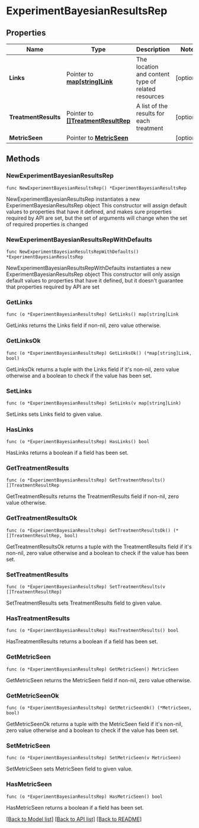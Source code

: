 # ExperimentBayesianResultsRep

## Properties

Name | Type | Description | Notes
------------ | ------------- | ------------- | -------------
**Links** | Pointer to [**map[string]Link**](Link.md) | The location and content type of related resources | [optional] 
**TreatmentResults** | Pointer to [**[]TreatmentResultRep**](TreatmentResultRep.md) | A list of the results for each treatment | [optional] 
**MetricSeen** | Pointer to [**MetricSeen**](MetricSeen.md) |  | [optional] 

## Methods

### NewExperimentBayesianResultsRep

`func NewExperimentBayesianResultsRep() *ExperimentBayesianResultsRep`

NewExperimentBayesianResultsRep instantiates a new ExperimentBayesianResultsRep object
This constructor will assign default values to properties that have it defined,
and makes sure properties required by API are set, but the set of arguments
will change when the set of required properties is changed

### NewExperimentBayesianResultsRepWithDefaults

`func NewExperimentBayesianResultsRepWithDefaults() *ExperimentBayesianResultsRep`

NewExperimentBayesianResultsRepWithDefaults instantiates a new ExperimentBayesianResultsRep object
This constructor will only assign default values to properties that have it defined,
but it doesn't guarantee that properties required by API are set

### GetLinks

`func (o *ExperimentBayesianResultsRep) GetLinks() map[string]Link`

GetLinks returns the Links field if non-nil, zero value otherwise.

### GetLinksOk

`func (o *ExperimentBayesianResultsRep) GetLinksOk() (*map[string]Link, bool)`

GetLinksOk returns a tuple with the Links field if it's non-nil, zero value otherwise
and a boolean to check if the value has been set.

### SetLinks

`func (o *ExperimentBayesianResultsRep) SetLinks(v map[string]Link)`

SetLinks sets Links field to given value.

### HasLinks

`func (o *ExperimentBayesianResultsRep) HasLinks() bool`

HasLinks returns a boolean if a field has been set.

### GetTreatmentResults

`func (o *ExperimentBayesianResultsRep) GetTreatmentResults() []TreatmentResultRep`

GetTreatmentResults returns the TreatmentResults field if non-nil, zero value otherwise.

### GetTreatmentResultsOk

`func (o *ExperimentBayesianResultsRep) GetTreatmentResultsOk() (*[]TreatmentResultRep, bool)`

GetTreatmentResultsOk returns a tuple with the TreatmentResults field if it's non-nil, zero value otherwise
and a boolean to check if the value has been set.

### SetTreatmentResults

`func (o *ExperimentBayesianResultsRep) SetTreatmentResults(v []TreatmentResultRep)`

SetTreatmentResults sets TreatmentResults field to given value.

### HasTreatmentResults

`func (o *ExperimentBayesianResultsRep) HasTreatmentResults() bool`

HasTreatmentResults returns a boolean if a field has been set.

### GetMetricSeen

`func (o *ExperimentBayesianResultsRep) GetMetricSeen() MetricSeen`

GetMetricSeen returns the MetricSeen field if non-nil, zero value otherwise.

### GetMetricSeenOk

`func (o *ExperimentBayesianResultsRep) GetMetricSeenOk() (*MetricSeen, bool)`

GetMetricSeenOk returns a tuple with the MetricSeen field if it's non-nil, zero value otherwise
and a boolean to check if the value has been set.

### SetMetricSeen

`func (o *ExperimentBayesianResultsRep) SetMetricSeen(v MetricSeen)`

SetMetricSeen sets MetricSeen field to given value.

### HasMetricSeen

`func (o *ExperimentBayesianResultsRep) HasMetricSeen() bool`

HasMetricSeen returns a boolean if a field has been set.


[[Back to Model list]](../README.md#documentation-for-models) [[Back to API list]](../README.md#documentation-for-api-endpoints) [[Back to README]](../README.md)


